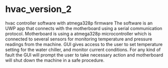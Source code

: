 # hvac_version_2
hvac controller software with atmega328p firmware
The software is an UWP app that connects with the motherboard using a serial communication protocol. Motherboard is using a atmega328p microcontroller which is connected to several sensors for monitoring temperature and pressure readings from the machine.
GUI gives access to the user to set temperature setting for the water chiller, and monitor current conditions. For any kind of fault the GUI will prompt the user to take necessary action and motherboard will shut down the machine in a safe procedure.
